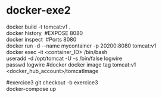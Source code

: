 # docker-exe2
docker build -t tomcat:v1 .  
docker history <image>  #EXPOSE 8080  
docker inspect <image> #Ports 8080    
docker run -d --name mycontainer -p 20200:8080 tomcat:v1  
docker exec -it <container_ID> /bin/bash  
useradd -d /opt/tomcat -U -s /bin/false logwire  
passwd logwire  #docker
docker image tag tomcat:v1 <docker_hub_account>/tomcatImage  

#exercice3
git checkout -b exercice3  
docker-compose up 
